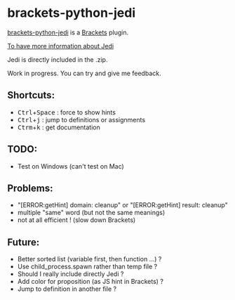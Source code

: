 brackets-python-jedi
========================

[brackets-python-jedi](https://github.com/bnogaret/brackets-python-jedi) is a [Brackets](http://brackets.io/) plugin.


[To have more information about Jedi](http://jedi.jedidjah.ch/en/latest/)

Jedi is directly included in the .zip.

Work in progress. You can try and give me feedback.


## Shortcuts:
* <kbd>Ctrl</kbd>+<kbd>Space</kbd> : force to show hints
* <kbd>Ctrl</kbd>+<kbd>j</kbd> : jump to definitions or assignments
* <kbd>Ctrm</kbd>+<kbd>k</kbd> : get documentation


## TODO:
* Test on Windows (can't test on Mac)


## Problems:
* "[ERROR:getHint] domain:  cleanup" or "[ERROR:getHint] result:  cleanup"
* multiple "same" word (but not the same meanings)
* not at all efficient ! (slow down Brackets)


## Future:
* Better sorted list (variable first, then function ...) ?
* Use child_process.spawn rather than temp file ?
* Should I really include directly Jedi ?
* Add color for proposition (as JS hint in Brackets) ?
* Jump to definition in another file ?